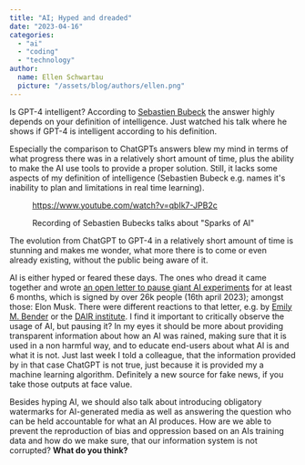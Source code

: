 ```yaml
---
title: "AI; Hyped and dreaded"
date: "2023-04-16"
categories: 
  - "ai"
  - "coding"
  - "technology"
author:
  name: Ellen Schwartau
  picture: "/assets/blog/authors/ellen.png"
---
```


Is GPT-4 intelligent? According to [Sebastien Bubeck](https://www.linkedin.com/in/ACoAAC_2G2kB0D5D-x5k-fdgmpJAT55-R0D2uoM) the answer highly depends on your definition of intelligence. Just watched his talk where he shows if GPT-4 is intelligent according to his definition.

Especially the comparison to ChatGPTs answers blew my mind in terms of what progress there was in a relatively short amount of time, plus the ability to make the AI use tools to provide a proper solution. Still, it lacks some aspects of my definition of intelligence (Sebastien Bubeck e.g. names it's inability to plan and limitations in real time learning).

<figure>

https://www.youtube.com/watch?v=qbIk7-JPB2c

<figcaption>

Recording of Sebastien Bubecks talks about "Sparks of AI"

</figcaption>



</figure>

The evolution from ChatGPT to GPT-4 in a relatively short amount of time is stunning and makes me wonder, what more there is to come or even already existing, without the public being aware of it.

AI is either hyped or feared these days. The ones who dread it came together and wrote [an open letter to pause giant AI experiments](https://futureoflife.org/open-letter/pause-giant-ai-experiments/) for at least 6 months, which is signed by over 26k people (16th april 2023); amongst those: Elon Musk. There were different reactions to that letter, e.g. by [Emily M. Bender](https://futureoflife.org/open-letter/pause-giant-ai-experiments/) or the [DAIR institute](https://www.dair-institute.org/blog/letter-statement-March2023). I find it important to critically observe the usage of AI, but pausing it? In my eyes it should be more about providing transparent information about how an AI was rained, making sure that it is used in a non harmful way, and to educate end-users about what AI is and what it is not. Just last week I told a colleague, that the information provided by in that case ChatGPT is not true, just because it is provided my a machine learning algorithm. Definitely a new source for fake news, if you take those outputs at face value.

Besides hyping AI, we should also talk about introducing obligatory watermarks for AI-generated media as well as answering the question who can be held accountable for what an AI produces. How are we able to prevent the reproduction of bias and oppression based on an AIs training data and how do we make sure, that our information system is not corrupted? **What do you think?**
